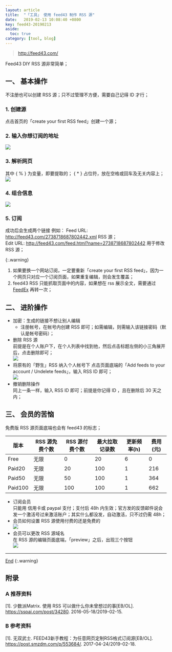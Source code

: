 ```yaml
---
layout: article
title:  "「工具」 使用 feed43 制作 RSS 源"
date:   2019-02-13 10:08:40 +0800
key: feed43-20190213
aside:
  toc: true
category: [tool, blog]
---
```

<span id='head'></span>
><http://feed43.com/>  

<!--more-->


Feed43 DIY RSS 源非常简单；    

## 一、 基本操作
不注册也可以创建 RSS 源；只不过管理不方便，需要自己记得 ID 才行；  
### 1. 创建源
点击首页的「create your first RSS feed」创建一个源；   

### 2. 输入你想订阅的地址
<img src="/assets/images/tools/work/feed43_src.png"/>  

### 3. 解析网页
其中 { % } 为变量，即要提取的； { * } 占位符，放在空格或回车及无关内容上；  
<img src="/assets/images/tools/work/feed43_extract.png"/>  

### 4. 组合信息
<img src="/assets/images/tools/work/feed43_group.png"/>  

### 5. 订阅
成功后会生成两个链接 例如：
Feed URL:  <http://feed43.com/2738718687802442.xml> RSS 源；  
Edit URL: <http://feed43.com/feed.html?name=2738718687802442> 用于修改 RSS 源；  

{:.warning}  
1) 如果要换一个网站订阅，一定要重新「create your first RSS feed」，因为一个网页只对应一个订阅页面，如果重复编辑，则会发生覆盖；  
2) feed43 RSS 只能抓取页面中的内容，如果想在 rss 展示全文，需要通过 [FeedEx](https://feedex.net/) 再转一次；     

## 二、 进阶操作
- 加密：生成的链接不想让别人编辑   
  - 注册帐号，在帐号内创建 RSS 即可；如需编辑，则需输入该链接密码（默认是帐号密码）；
- 删除 RSS 源  
  前提是在个人账户下，在个人列表中找到他，然后点击标题左侧的小三角展开后，点击删除即可；  
  <img src="/assets/images/tools/work/feed43_delete.png">  
- 将原有的「野生」RSS 纳入个人帐号下
  点击页面底端的「Add feeds to your account / Undelete feeds」，输入 RSS ID 即可；    
  <img src="/assets/images/tools/work/feed43_add.png">
- 撤销删除操作    
  同上一条一样，输入 RSS ID 即可；前提是你记得 ID ，且在删除后 30 天之内；  


## 三、 会员的苦恼
免费版 RSS 源页面底端也会有 feed43 的标志；  

| 版本 | RSS 源免费个数| RSS 源付费个数 | 最大拉取记录数 |  更新频率(h) | 费用(元) |
| --- | --- | --- | --- | --- | --- |
| Free | 无限 | 0 | 20 | 6 | 0 |
| Paid20 | 无限 | 20 | 100 | 1 | 216 |
| Paid50 | 无限 | 50 | 100 |1 | 364 |
| Paid100 | 无限 | 100 | 100 | 1 | 662 |

- 订阅会员  
  只能用 信用卡或 paypal 支付；支付后 48h 内生效；官方发的反馈邮件说会发一个激活号过来激活账户；其实什么都没发，自动激活，只不过仍需 48h；  
- 会员如何设置 RSS 源使用付费的还是免费的  
  <img src="/assets/images/tools/work/feed43_vip.png">  
- 会员可以更改 RSS 源域名  
  在 RSS 源的编辑页面底端，「preview」之后，出现三个按钮  
  <img src="/assets/images/tools/work/feed43_rename.png">  

-------------------  
[End](#head)
{:.warning}  

## 附录
### A 推荐资料

[1].  少数派Matrix. 使用 RSS 可以做什么你未曾想过的事[EB/OL]. <https://sspai.com/post/34280>. 2016-05-18/2019-02-15.   

### B 参考资料

[1].  无双武士. FEED43新手教程：为任意网页定制RSS格式订阅源[EB/OL]. <https://post.smzdm.com/p/553684/>. 2017-04-24/2019-02-18.   
